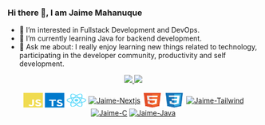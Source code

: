 ### Hi there 👋, I am Jaime Mahanuque

- 🔭 I’m interested in Fullstack Development and DevOps.
- 🌱 I’m currently learning Java for backend development.
- 💬 Ask me about: I really enjoy learning new things related to technology, participating in the developer community, productivity and self development.

<div align="center">
  <a href="">
  <img height="180em" src="https://github-readme-stats.vercel.app/api?username=JaimeMahanuque55&show_icons=true&theme=radical"/>
  <img height="180em" src="https://github-readme-stats.vercel.app/api/top-langs/?username=JaimeMahanuque55&layout=compact&theme=radical"/>    
</div>

<div dir="auto" align="center">
  <br>
  <a target="_blank" rel="noopener noreferrer nofollow" href="https://raw.githubusercontent.com/devicons/devicon/master/icons/javascript/javascript-plain.svg"><img align="center" alt="Jaime-Js" height="30" width="40" src="https://raw.githubusercontent.com/devicons/devicon/master/icons/javascript/javascript-plain.svg" style="max-width: 100%;"></a>
  <a target="_blank" rel="noopener noreferrer nofollow" href="https://raw.githubusercontent.com/devicons/devicon/master/icons/typescript/typescript-plain.svg"><img align="center" alt="Jaime-Ts" height="30" width="40" src="https://raw.githubusercontent.com/devicons/devicon/master/icons/typescript/typescript-plain.svg" style="max-width: 100%;"></a>
  <a target="_blank" rel="noopener noreferrer nofollow" href="https://raw.githubusercontent.com/devicons/devicon/master/icons/react/react-original.svg"><img align="center" alt="Jaime-React" height="30" width="40" src="https://raw.githubusercontent.com/devicons/devicon/master/icons/react/react-original.svg" style="max-width: 100%;"></a>
  <a target="_blank" rel="noopener noreferrer nofollow" href="https://cdn.jsdelivr.net/gh/devicons/devicon/icons/nextjs/nextjs-line.svg"><img align="center" alt="Jaime-Nextjs" height="30" width="40" src="https://cdn.jsdelivr.net/gh/devicons/devicon/icons/nextjs/nextjs-line.svg" style="max-width: 100%;"></a>
  <a target="_blank" rel="noopener noreferrer nofollow" href="https://raw.githubusercontent.com/devicons/devicon/master/icons/html5/html5-original.svg"><img align="center" alt="Jaime-HTML" height="30" width="40" src="https://raw.githubusercontent.com/devicons/devicon/master/icons/html5/html5-original.svg" style="max-width: 100%;"></a>
  <a target="_blank" rel="noopener noreferrer nofollow" href="https://raw.githubusercontent.com/devicons/devicon/master/icons/css3/css3-original.svg"><img align="center" alt="Jaime-CSS" height="30" width="40" src="https://raw.githubusercontent.com/devicons/devicon/master/icons/css3/css3-original.svg" style="max-width: 100%;"></a>
  <a target="_blank" rel="noopener noreferrer nofollow" href="[https://raw.githubusercontent.com/devicons/devicon/master/icons/css3/css3-original.svg](https://cdn.jsdelivr.net/gh/devicons/devicon/icons/tailwindcss/tailwindcss-plain.svg)"><img align="center" alt="Jaime-Tailwind" height="30" width="40" src="https://cdn.jsdelivr.net/gh/devicons/devicon/icons/tailwindcss/tailwindcss-plain.svg" style="max-width: 100%;"></a>
  <a target="_blank" rel="noopener noreferrer nofollow" href="https://cdn.jsdelivr.net/gh/devicons/devicon/icons/c/c-plain.svg"><img align="center" alt="Jaime-C" height="30" width="40" src="https://cdn.jsdelivr.net/gh/devicons/devicon/icons/c/c-plain.svg" style="max-width: 100%;"></a>
  <a target="_blank" rel="noopener noreferrer nofollow" href="[https://cdn.jsdelivr.net/gh/devicons/devicon/icons/c/c-plain.svg](https://cdn.jsdelivr.net/gh/devicons/devicon/icons/java/java-original-wordmark.svg)"><img align="center" alt="Jaime-Java" height="30" width="40" src="https://cdn.jsdelivr.net/gh/devicons/devicon/icons/java/java-original-wordmark.svg" style="max-width: 100%;"></a>
</div>
